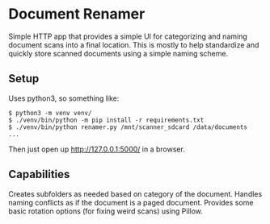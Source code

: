 # Document Renamer

Simple HTTP app that provides a simple UI for categorizing and naming
document scans into a final location.  This is mostly to help standardize
and quickly store scanned documents using a simple naming scheme.

## Setup

Uses python3, so something like:
```
$ python3 -m venv venv/
$ ./venv/bin/python -m pip install -r requirements.txt
$ ./venv/bin/python renamer.py /mnt/scanner_sdcard /data/documents
...
```

Then just open up http://127.0.0.1:5000/ in a browser.

## Capabilities

Creates subfolders as needed based on category of the document.  Handles
naming conflicts as if the document is a paged document.  Provides some
basic rotation options (for fixing weird scans) using Pillow.

